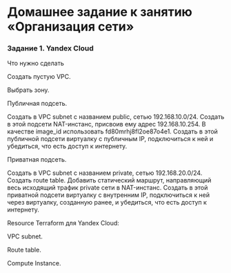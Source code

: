 
# Домашнее задание к занятию «Организация сети»

### Задание 1. Yandex Cloud
Что нужно сделать

Создать пустую VPC. 

Выбрать зону.

Публичная подсеть.

Создать в VPC subnet с названием public, сетью 192.168.10.0/24.
Создать в этой подсети NAT-инстанс, присвоив ему адрес 192.168.10.254. В качестве image_id использовать fd80mrhj8fl2oe87o4e1.
Создать в этой публичной подсети виртуалку с публичным IP, подключиться к ней и убедиться, что есть доступ к интернету.


Приватная подсеть.


Создать в VPC subnet с названием private, сетью 192.168.20.0/24.
Создать route table. Добавить статический маршрут, направляющий весь исходящий трафик private сети в NAT-инстанс.
Создать в этой приватной подсети виртуалку с внутренним IP, подключиться к ней через виртуалку, созданную ранее, и убедиться, что есть доступ к интернету.

Resource Terraform для Yandex Cloud:


VPC subnet.

Route table.

Compute Instance.
